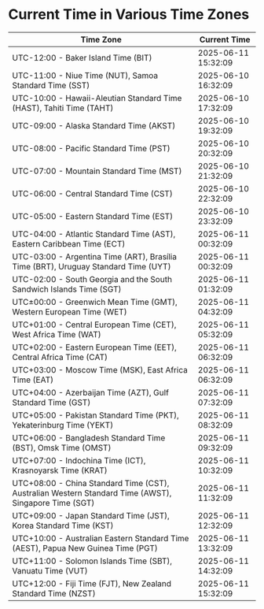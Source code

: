 # Current Time in Various Time Zones

| Time Zone | Current Time |
|-----------|--------------|
| UTC-12:00 - Baker Island Time (BIT) | 2025-06-11 15:32:09 |
| UTC-11:00 - Niue Time (NUT), Samoa Standard Time (SST) | 2025-06-10 16:32:09 |
| UTC-10:00 - Hawaii-Aleutian Standard Time (HAST), Tahiti Time (TAHT) | 2025-06-10 17:32:09 |
| UTC-09:00 - Alaska Standard Time (AKST) | 2025-06-10 19:32:09 |
| UTC-08:00 - Pacific Standard Time (PST) | 2025-06-10 20:32:09 |
| UTC-07:00 - Mountain Standard Time (MST) | 2025-06-10 21:32:09 |
| UTC-06:00 - Central Standard Time (CST) | 2025-06-10 22:32:09 |
| UTC-05:00 - Eastern Standard Time (EST) | 2025-06-10 23:32:09 |
| UTC-04:00 - Atlantic Standard Time (AST), Eastern Caribbean Time (ECT) | 2025-06-11 00:32:09 |
| UTC-03:00 - Argentina Time (ART), Brasília Time (BRT), Uruguay Standard Time (UYT) | 2025-06-11 00:32:09 |
| UTC-02:00 - South Georgia and the South Sandwich Islands Time (SGT) | 2025-06-11 01:32:09 |
| UTC±00:00 - Greenwich Mean Time (GMT), Western European Time (WET) | 2025-06-11 04:32:09 |
| UTC+01:00 - Central European Time (CET), West Africa Time (WAT) | 2025-06-11 05:32:09 |
| UTC+02:00 - Eastern European Time (EET), Central Africa Time (CAT) | 2025-06-11 06:32:09 |
| UTC+03:00 - Moscow Time (MSK), East Africa Time (EAT) | 2025-06-11 06:32:09 |
| UTC+04:00 - Azerbaijan Time (AZT), Gulf Standard Time (GST) | 2025-06-11 07:32:09 |
| UTC+05:00 - Pakistan Standard Time (PKT), Yekaterinburg Time (YEKT) | 2025-06-11 08:32:09 |
| UTC+06:00 - Bangladesh Standard Time (BST), Omsk Time (OMST) | 2025-06-11 09:32:09 |
| UTC+07:00 - Indochina Time (ICT), Krasnoyarsk Time (KRAT) | 2025-06-11 10:32:09 |
| UTC+08:00 - China Standard Time (CST), Australian Western Standard Time (AWST), Singapore Time (SGT) | 2025-06-11 11:32:09 |
| UTC+09:00 - Japan Standard Time (JST), Korea Standard Time (KST) | 2025-06-11 12:32:09 |
| UTC+10:00 - Australian Eastern Standard Time (AEST), Papua New Guinea Time (PGT) | 2025-06-11 13:32:09 |
| UTC+11:00 - Solomon Islands Time (SBT), Vanuatu Time (VUT) | 2025-06-11 14:32:09 |
| UTC+12:00 - Fiji Time (FJT), New Zealand Standard Time (NZST) | 2025-06-11 15:32:09 |
